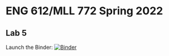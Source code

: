 # ENG 612/MLL 772 Spring 2022
## Lab 5

<!-- badges: start -->

Launch the Binder: [![Binder](https://mybinder.org/badge_logo.svg)](https://mybinder.org/v2/gh/lcthomas/eng612s22-lab5/main?labpath=https%3A%2F%2Fgithub.com%2Flcthomas%2Feng612s22-lab5%2Fblob%2Fmain%2Flab5.ipynb)

<!-- badges: end -->

